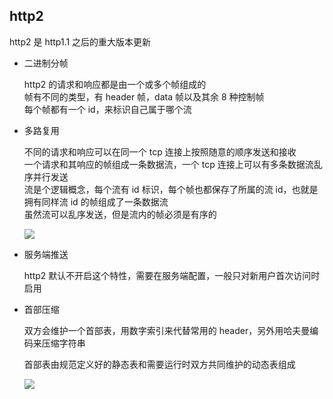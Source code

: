 ## http2

http2 是 http1.1 之后的重大版本更新

- 二进制分帧

  http2 的请求和响应都是由一个或多个帧组成的 <br>
  帧有不同的类型，有 header 帧，data 帧以及其余 8 种控制帧 <br>
  每个帧都有一个 id，来标识自己属于哪个流 <br>

- 多路复用

  不同的请求和响应可以在同一个 tcp 连接上按照随意的顺序发送和接收 <br>
  一个请求和其响应的帧组成一条数据流，一个 tcp 连接上可以有多条数据流乱序并行发送 <br>
  流是个逻辑概念，每个流有 id 标识，每个帧也都保存了所属的流 id，也就是拥有同样流 id 的帧组成了一条数据流 <br>
  虽然流可以乱序发送，但是流内的帧必须是有序的

  ![](/images/http2-stream-frame.png)

- 服务端推送

  http2 默认不开启这个特性，需要在服务端配置，一般只对新用户首次访问时启用

- 首部压缩

  双方会维护一个首部表，用数字索引来代替常用的 header，另外用哈夫曼编码来压缩字符串

  首部表由规范定义好的静态表和需要运行时双方共同维护的动态表组成

  ![](/images/http2-header-compress.png)
